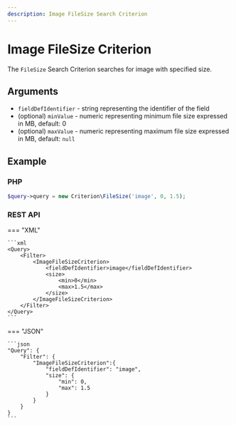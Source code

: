 ```yaml
---
description: Image FileSize Search Criterion
---
```


# Image FileSize Criterion

The `FileSize` Search Criterion searches for image with specified size.

## Arguments

- `fieldDefIdentifier` - string representing the identifier of the field
- (optional) `minValue` - numeric representing minimum file size expressed in MB, default: 0
- (optional) `maxValue` - numeric representing maximum file size expressed in MB, default: `null`

## Example

### PHP

``` php
$query->query = new Criterion\FileSize('image', 0, 1.5);
```

### REST API

=== "XML"

    ```xml
    <Query>
        <Filter>
            <ImageFileSizeCriterion>
                <fieldDefIdentifier>image</fieldDefIdentifier>
                <size>
                    <min>0</min>
                    <max>1.5</max>
                </size>
            </ImageFileSizeCriterion>
        </Filter>
    </Query>
    ```

=== "JSON"

    ```json
    "Query": {
        "Filter": {
            "ImageFileSizeCriterion":{
                "fieldDefIdentifier": "image",
                "size": {
                    "min": 0,
                    "max": 1.5
                }
            }
        }
    }
    ```